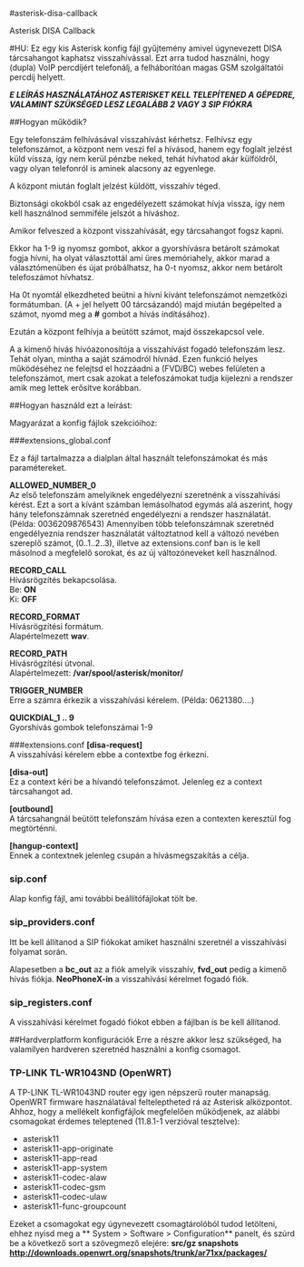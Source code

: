 #asterisk-disa-callback

Asterisk DISA Callback

#HU:
Ez egy kis Asterisk konfig fájl gyűjtemény amivel úgynevezett DISA tárcsahangot kaphatsz visszahívással.
Ezt arra tudod használni, hogy (dupla) VoIP percdíjért telefonálj, a felháborítóan magas GSM szolgáltatói percdíj helyett.

**_E LEÍRÁS HASZNÁLATÁHOZ ASTERISKET KELL TELEPÍTENED A GÉPEDRE, VALAMINT SZÜKSÉGED LESZ LEGALÁBB 2 VAGY 3 SIP FIÓKRA_**

##Hogyan működik?

Egy telefonszám felhívásával visszahívást kérhetsz.
Felhívsz egy telefonszámot, a központ nem veszi fel a hívásod, hanem egy foglalt jelzést küld vissza, így nem kerül pénzbe neked, tehát hívhatod akár külföldről, vagy olyan telefonról is aminek alacsony az egyenlege.

A központ miután foglalt jelzést küldött, visszahív téged.

Biztonsági okokból csak az engedélyezett számokat hívja vissza, így nem kell használnod semmiféle jelszót a híváshoz.

Amikor felveszed a központ visszahívását, egy tárcsahangot fogsz kapni. 

Ekkor ha 1-9 ig nyomsz gombot, akkor a gyorshívásra betárolt számokat fogja hívni, ha olyat választottál ami üres memóriahely, akkor marad a választómenüben és újat próbálhatsz, ha 0-t nyomsz, akkor nem betárolt telefoszámot hívhatsz.

Ha 0t nyomtál elkezdheted beütni a hívni kívánt telefonszámot nemzetközi formátumban. (A + jel helyett 00 tárcsázandó) majd miután begépelted a számot, nyomd meg a **#** gombot a hívás indításához).

Ezután a központ felhívja a beütött számot, majd összekapcsol vele.

A a kimenő hívás hívóazonosítója a visszahívást fogadó telefonszám lesz. Tehát olyan, mintha a saját számodról hívnád. Ezen funkció helyes működéséhez ne felejtsd el hozzáadni a (FVD/BC) webes felületen a telefonszámot, mert csak azokat a telefoszámokat tudja kijelezni a rendszer amik meg lettek erősítve korábban.

##Hogyan használd ezt a leírást:

Magyarázat a konfig fájlok szekcióihoz:

###extensions_global.conf

Ez a fájl tartalmazza a dialplan által használt telefonszámokat és más paramétereket.

**ALLOWED_NUMBER_0**<br>
Az első telefonszám amelyiknek engedélyezni szeretnénk a visszahívási kérést. Ezt a sort a kívánt számban lemásolhatod egymás alá aszerint, hogy hány telefonszámnak szeretnéd engedélyezni a rendszer használatát. (Példa: 0036209876543)
Amennyiben több telefonszámnak szeretnéd engedélyeznia rendszer használatát változtatnod kell a változó nevében szereplő számot, (0..1..2..3), illetve az extensions.conf ban is le kell másolnod a megfelelő sorokat, és az új változóneveket kell használnod.

**RECORD_CALL**<br>
Hívásrögzítés bekapcsolása.<br>
Be: **ON**<br>
Ki: **OFF**

**RECORD_FORMAT**<br>
Hívásrögzítési formátum.<br>
Alapértelmezett **wav**.

**RECORD_PATH**<br>
Hívásrögzítési útvonal. <br>
Alapértelmezett: **/var/spool/asterisk/monitor/**

**TRIGGER_NUMBER**<br>
Erre a számra érkezik a visszahívási kérelem. (Példa: 0621380....)

**QUICKDIAL_1 .. 9**<br>
Gyorshívás gombok telefonszámai 1-9

###extensions.conf
**[disa-request]**<br>
A visszahívási kérelem ebbe a contextbe fog érkezni.

**[disa-out]**<br>
Ez a context kéri be a hívandó telefonszámot. Jelenleg ez a context tárcsahangot ad.

**[outbound]**<br>
A tárcsahangnál beütött telefonszám hívása ezen a contexten keresztül fog megtörténni.

**[hangup-context]**<br>
Ennek a contextnek jelenleg csupán a hívásmegszakítás a célja.

### sip.conf

Alap konfig fájl, ami további beállítófájlokat tölt be.

### sip_providers.conf

Itt be kell állítanod a SIP fiókokat amiket használni szeretnél a visszahívási folyamat során.

Alapesetben a **bc_out** az a fiók amelyik visszahív, **fvd_out** pedig a kimenő hívás fiókja.
**NeoPhoneX-in** a visszahívási kérelmet fogadó fiók.

### sip_registers.conf
A visszahívási kérelmet fogadó fiókot ebben a fájlban is be kell állítanod.


##Hardverplatform konfigurációk
Erre a részre akkor lesz szükséged, ha valamilyen hardveren szeretnéd használni a konfig csomagot.

### TP-LINK TL-WR1043ND (OpenWRT)
A TP-LINK TL-WR1043ND router egy igen népszerű router manapság. OpenWRT firmware használatával felteleptheted rá az Asterisk alközpontot. Ahhoz, hogy a mellékelt konfigfájlok megfelelően működjenek, az alábbi csomagokat érdemes teleptened (11.8.1-1 verzióval tesztelve):

- asterisk11
- asterisk11-app-originate
- asterisk11-app-read
- asterisk11-app-system
- asterisk11-codec-alaw
- asterisk11-codec-gsm
- asterisk11-codec-ulaw
- asterisk11-func-groupcount

Ezeket a csomagokat egy úgynevezett csomagtárolóból tudod letölteni, ehhez nyisd meg a ** System &gt; Software &gt; Configuration** panelt, és szúrd be a következő sort a szövegmező elejére:
**src/gz snapshots http://downloads.openwrt.org/snapshots/trunk/ar71xx/packages/**
